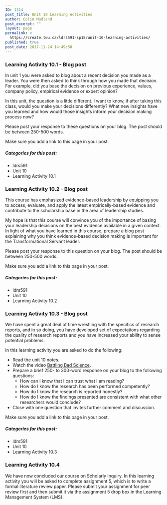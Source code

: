 ```yaml
---
ID: 1314
post_title: Unit 10 Learning Activities
author: Colin Madland
post_excerpt: ""
layout: page
permalink: >
  https://create.twu.ca/ldrs591-sp18/unit-10-learning-activities/
published: true
post_date: 2017-11-24 14:49:50
---
```

<h3>Learning Activity 10.1 - Blog post</h3>

In unit 1 you were asked to blog about a recent decision you made as a leader. You were then asked to think through how you made that decision. For example, did you base the decision on previous experience, values, company policy, empirical evidence or expert opinion?

In this unit, the question is a little different. I want to know, if after taking this class, would you make your decisions differently?  What new insights have you learned and how would those insights inform your decision making process now?

Please post your response to these questions on your blog.  The post should be between 250-500 words.

Make sure you add a link to this page in your post.

<h5>Categories for this post:</h5>

<ul>
<li>ldrs591</li>
<li>Unit 10</li>
<li>Learning Activity 10.1</li>
</ul>

<h3>Learning Activity 10.2 - Blog post</h3>

This course has emphasized evidence-based leadership by equipping you to access, evaluate, and apply the latest empirically-based evidence and contribute to the scholarship base in the area of leadership studies.

My hope is that this course will convince you of the importance of basing your leadership decisions on the best evidence available in a given context. In light of what you have learned in this course, prepare a blog post explaining why you think evidence-based decision making is important for the Transformational Servant leader.

Please post your response to this question on your blog. The post should be between 250-500 words.

Make sure you add a link to this page in your post.

<h5>Categories for this post:</h5>

<ul>
<li>ldrs591</li>
<li>Unit 10</li>
<li>Learning Activity 10.2</li>
</ul>

<h3>Learning Activity 10.3 - Blog post</h3>

We have spent a great deal of time wrestling with the specifics of research reports, and in so doing, you have developed set of expectations regarding the quality of research reports and you have increased your ability to sense potential problems.

In this learning activity you are asked to do the following:

<ul>
<li>Read the unit 10 notes.</li>
<li>Watch the video <a href="https://www.ted.com/talks/ben_goldacre_battling_bad_science">Battling Bad Science</a>.</li>
<li>Prepare a brief 250- to 300-word response on your blog to the following questions:

<ul>
<li>How can I know that I can trust what I am reading?</li>
<li>How do I know the research has been performed competently?</li>
<li>How do I know the research is reported honestly?</li>
<li>How do I know the findings presented are consistent with what other researchers would conclude?</li>
</ul></li>
<li>Close with one question that invites further comment and discussion.</li>
</ul>

Make sure you add a link to this page in your post.

<h5>Categories for this post:</h5>

<ul>
<li>ldrs591</li>
<li>Unit 10</li>
<li>Learning Activity 10.3</li>
</ul>

<h3>Learning Activity 10.4</h3>

We have now concluded our course on Scholarly Inquiry.  In this learning activity you will be asked to complete assignment 5, which is to write a formal literature review paper. Please submit your assignment for peer review first and then submit it via the assignment 5 drop box in the Learning Management System (LMS).
